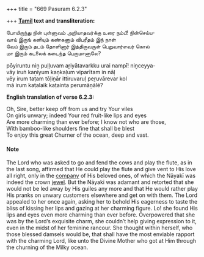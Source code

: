 +++
title = "669 Pasuram 6.2.3"

+++
**[Tamil](/definition/tamil#history "show Tamil definitions") text and transliteration:**

போயிருந்து நின் புள்ளுவம் அறியாதவர்க்கு உரை நம்பீ! நின்செய்ய-  
வாய் இருங் கனியும் கண்களும் விபரீதம் இந் நாள்  
வேய் இரும் தடம் தோளினார் இத்திருவருள் பெறுவார்எவர் கொல்  
மா இரும் கடலைக் கடைந்த பெருமானாலே?

pōyiruntu niṉ puḷḷuvam aṟiyātavarkku urai nampī! niṉceyya-  
vāy iruṅ kaṉiyum kaṇkaḷum viparītam in nāḷ  
vēy irum taṭam tōḷiṉār ittiruvaruḷ peṟuvārevar kol  
mā irum kaṭalaik kaṭainta perumāṉālē?

**English translation of verse 6.2.3:**

Oh, Sire, better keep off from us and try Your viles  
On girls unwary; indeed Your red fruit-like lips and eyes  
Are more charming than ever before; I know not who are those,  
With bamboo-like shoulders fine that shall be blest  
To enjoy this great Churner of the ocean, deep and vast.

#### Note

The Lord who was asked to go and fend the cows and play the flute, as in the last song, affirmed that He could play the flute and give vent to His love all right, only in the [company](/definition/company#history "show company definitions") of His beloved ones, of which the Nāyakī was indeed the crown [jewel](/definition/jewel#history "show jewel definitions"). But the Nāyakī was adamant and retorted that she would not be led away by His guiles any more and that He would rather play His pranks on unwary customers elsewhere and get on with them. The Lord appealed to her once again, asking her to behold His eagerness to taste the bliss of kissing her lips and gazing at her charming figure. Lo! she found His lips and eyes even more charming than ever before. Overpowered that she was by the Lord’s exquisite charm, she couldn’t help giving expression to it, even in the midst of her feminine rancour. She thought within herself, who those blessed damsels would be, that shall have the most enviable rapport with the charming Lord, like unto the Divine Mother who got at Him through the churning of the Milky ocean.


